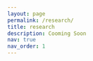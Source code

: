 ```yaml
---
layout: page
permalink: /research/
title: research
description: Cooming Soon
nav: true
nav_order: 1
---
```

 
